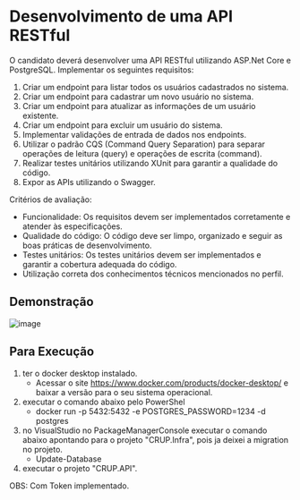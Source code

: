 # Desenvolvimento de uma API RESTful

O candidato deverá desenvolver uma API RESTful utilizando ASP.Net Core e PostgreSQL. Implementar os seguintes requisitos:

1. Criar um endpoint para listar todos os usuários cadastrados no sistema.
2. Criar um endpoint para cadastrar um novo usuário no sistema.
3. Criar um endpoint para atualizar as informações de um usuário existente.
4. Criar um endpoint para excluir um usuário do sistema.
5. Implementar validações de entrada de dados nos endpoints.
6. Utilizar o padrão CQS (Command Query Separation) para separar operações de leitura (query) e operações de escrita (command).
7. Realizar testes unitários utilizando XUnit para garantir a qualidade do código.
8. Expor as APIs utilizando o Swagger.

Critérios de avaliação:
- Funcionalidade: Os requisitos devem ser implementados corretamente e atender às especificações.
- Qualidade do código: O código deve ser limpo, organizado e seguir as boas práticas de desenvolvimento.
- Testes unitários: Os testes unitários devem ser implementados e garantir a cobertura adequada do código.
- Utilização correta dos conhecimentos técnicos mencionados no perfil.


## Demonstração 
![image](https://github.com/rodrigo-mambas/CRUP_UniSys/assets/57135792/0c64892d-5140-4c4b-9c94-4bf04034c4a5)


## Para Execução
1. ter o docker desktop instalado.
    - Acessar o site https://www.docker.com/products/docker-desktop/ e baixar a versão para o seu sistema operacional.
2. executar o comando abaixo pelo PowerShel
    - docker run -p 5432:5432 -e POSTGRES_PASSWORD=1234 -d postgres
3. no VisualStudio no PackageManagerConsole executar o comando abaixo apontando para o projeto "CRUP.Infra", pois ja deixei a migration no projeto.
    - Update-Database
4. executar o projeto "CRUP.API".

OBS: Com Token implementado.
